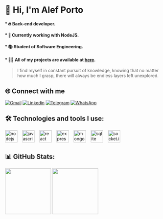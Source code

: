 # 🧠 Hi, I'm Alef Porto

#### ° 🔥 Back-end developer.
#### ° 🌳 Currently working with NodeJS.
#### ° 📚 Student of Software Engineering.
#### ° 👨‍💻 All of my projects are available at [here](https://github.com/alefporto?tab=repositories).

> I find myself in constant pursuit of knowledge, knowing that no matter how much I grasp, there will always be endless layers left unexplored.

## 🌐 Connect with me  
[![Gmail](https://img.shields.io/badge/Gmail-D14836?style=for-the-badge&logo=gmail&logoColor=white)](mailto:falejoaoalef@gmail.com)
[![Linkedin](https://img.shields.io/badge/LinkedIn-0A66C2?style=for-the-badge&logo=linkedin&logoColor=white)](https://www.linkedin.com/in/alefporto)
[![Telegram](https://img.shields.io/badge/Telegram-2CA5E0?style=for-the-badge&logo=telegram&logoColor=white)](https://t.me/lefzera)
[![WhatsApp](https://img.shields.io/badge/WhatsApp-25D366?style=for-the-badge&logo=whatsapp&logoColor=white)](https://wa.me/5588996025052)

## 🛠 Technologies and tools I use:

<div align="left">
  <img src="https://cdn.jsdelivr.net/gh/devicons/devicon/icons/nodejs/nodejs-original.svg" height="40" alt="nodejs logo" /><img width="12" />
  <img src="https://cdn.jsdelivr.net/gh/devicons/devicon/icons/javascript/javascript-original.svg" height="40" alt="javascript logo" /><img width="12" />
  <img src="https://cdn.jsdelivr.net/gh/devicons/devicon/icons/react/react-original.svg" height="40" alt="react logo" /><img width="12" />
  <img src="https://cdn.jsdelivr.net/gh/devicons/devicon/icons/express/express-original.svg" height="40" alt="express logo" /><img width="12" />
  <img src="https://cdn.jsdelivr.net/gh/devicons/devicon/icons/mongodb/mongodb-original.svg" height="40" alt="mongodb logo" /><img width="12" />
  <img src="https://cdn.jsdelivr.net/gh/devicons/devicon/icons/sqlite/sqlite-original.svg" height="40" alt="sqlite logo" /><img width="12" />
  <img src="https://cdn.jsdelivr.net/gh/devicons/devicon/icons/socketio/socketio-original.svg" height="40" alt="socket.io logo" /><img width="12" />
  
## 📊 GitHub Stats:

<img height="150em" src="https://github-readme-stats.vercel.app/api?username=alefporto&show_icons=true&theme=prussian&hide_rank=true"/>
<img height="150em" src="https://github-readme-stats.vercel.app/api/top-langs/?username=alefporto&layout=compact&theme=prussian"/>
